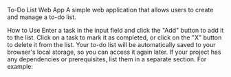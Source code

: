 To-Do List Web App
A simple web application that allows users to create and manage a to-do list.

How to Use
Enter a task in the input field and click the "Add" button to add it to the list.
Click on a task to mark it as completed, or click on the "X" button to delete it from the list.
Your to-do list will be automatically saved to your browser's local storage, so you can access it again later.
If your project has any dependencies or prerequisites, list them in a separate section. For example:
